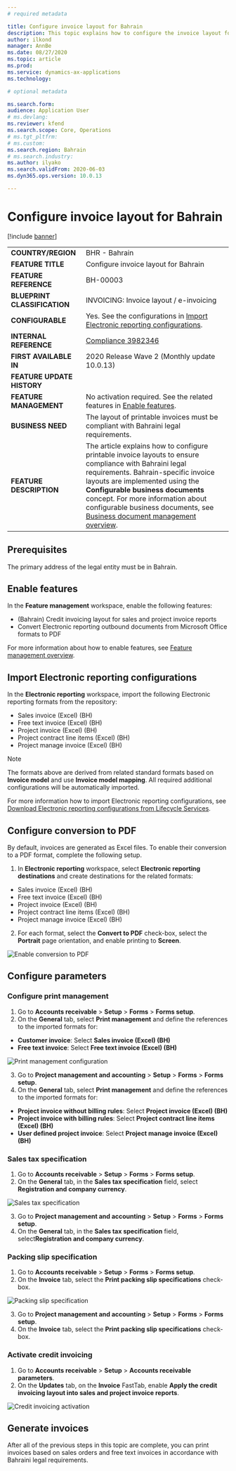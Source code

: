 ```yaml
---
# required metadata

title: Configure invoice layout for Bahrain
description: This topic explains how to configure the invoice layout for Bahrain.
author: ilkond
manager: AnnBe
ms.date: 08/27/2020
ms.topic: article
ms.prod: 
ms.service: dynamics-ax-applications
ms.technology: 

# optional metadata

ms.search.form: 
audience: Application User
# ms.devlang: 
ms.reviewer: kfend
ms.search.scope: Core, Operations
# ms.tgt_pltfrm: 
# ms.custom: 
ms.search.region: Bahrain
# ms.search.industry: 
ms.author: ilyako
ms.search.validFrom: 2020-06-03
ms.dyn365.ops.version: 10.0.13

---
```


# Configure invoice layout for Bahrain

[!include [banner](../includes/banner.md)]

|                     |  |
|------------------------------|-------------------|
| **COUNTRY/REGION**          | BHR - Bahrain|
| **FEATURE TITLE** | Configure invoice layout for Bahrain |
| **FEATURE REFERENCE**                | BH-00003|
| **BLUEPRINT CLASSIFICATION**                | INVOICING: Invoice layout / e-invoicing|
| **CONFIGURABLE**                | Yes. See the configurations in [Import Electronic reporting configurations](#ERConfigs).|
| **INTERNAL REFERENCE**                | [Compliance 3982346](https://vstsmbs.visualstudio.com/Compliance/_queries/edit/3982346)|
| **FIRST AVAILABLE IN**                | 2020 Release Wave 2 (Monthly update 10.0.13)|
| **FEATURE UPDATE HISTORY**                |  |
| **FEATURE MANAGEMENT**                | No activation required. See the related features in [Enable features](#features).|
| **BUSINESS NEED**                | The layout of printable invoices must be compliant with Bahraini legal requirements.|
| **FEATURE DESCRIPTION**                | The article explains how to configure printable invoice layouts to ensure compliance with Bahraini legal requirements. Bahrain-specific invoice layouts are implemented using the **Configurable business documents** concept. For more information about configurable business documents, see [Business document management overview](../../fin-and-ops/dev-itpro/analytics/er-business-document-management.md).|

## Prerequisites

The primary address of the legal entity must be in Bahrain.

## <a name="features"></a>Enable features

In the **Feature management** workspace, enable the following features:

- (Bahrain) Credit invoicing layout for sales and project invoice reports
- Convert Electronic reporting outbound documents from Microsoft Office formats to PDF

For more information about how to enable features, see [Feature management overview](../../fin-and-ops/get-started/feature-management/feature-management-overview.md).

## <a name="ERConfigs"></a>Import Electronic reporting configurations

In the **Electronic reporting** workspace, import the following Electronic reporting formats from the repository:

 - Sales invoice (Excel) (BH)
 - Free text invoice (Excel) (BH)
 - Project invoice (Excel) (BH)
 - Project contract line items (Excel) (BH)
 - Project manage invoice (Excel) (BH)

> [!NOTE]
> The formats above are derived from related standard formats based on **Invoice model** and use **Invoice model mapping**. All required additional configurations will be automatically imported.

For more information how to import Electronic reporting configurations, see [Download Electronic reporting configurations from Lifecycle Services](../../dev-itpro/analytics/download-electronic-reporting-configuration-lcs.md).

## Configure conversion to PDF

By default, invoices are generated as Excel files. To enable their conversion to a PDF format, complete the following setup.

1. In **Electronic reporting** workspace, select **Electronic reporting destinations** and create destinations for the related formats:

 - Sales invoice (Excel) (BH)
 - Free text invoice (Excel) (BH)
 - Project invoice (Excel) (BH)
 - Project contract line items (Excel) (BH)
 - Project manage invoice (Excel) (BH)
 
2. For each format, select the **Convert to PDF** check-box, select the **Portrait** page orientation, and enable printing to **Screen**.

![Enable conversion to PDF](media/emea-bhr-pdf.jpg)

## Configure parameters

### Configure print management 

1. Go to **Accounts receivable** > **Setup** > **Forms** > **Forms setup**.
2. On the **General** tab, select **Print management** and define the references to the imported formats for:

 - **Customer invoice**: Select **Sales invoice (Excel) (BH)**
 - **Free text invoice**: Select **Free text invoice (Excel) (BH)**

![Print management configuration](media/emea-bhr-print_management.jpg)

3. Go to **Project management and accounting** > **Setup** > **Forms** > **Forms setup**.
4. On the **General** tab, select **Print management** and define the references to the imported formats for:

 -  **Project invoice without billing rules**: Select **Project invoice (Excel) (BH)**
  - **Project invoice with billing rules**: Select **Project contract line items (Excel) (BH)**
  - **User defined project invoice**: Select **Project manage invoice (Excel) (BH)**

### Sales tax specification

1. Go to **Accounts receivable** > **Setup** > **Forms** > **Forms setup**.
2. On the **General** tab, in the **Sales tax specification** field, select **Registration and company currency**.

![Sales tax specification](media/emea-bhr-tax-spec.jpg)

3. Go to **Project management and accounting** > **Setup** > **Forms** > **Forms setup**.
4. On the **General** tab, in the **Sales tax specification** field, select**Registration and company currency**.

### Packing slip specification

1. Go to **Accounts receivable** > **Setup** > **Forms** > **Forms setup**.
2. On the **Invoice** tab, select the **Print packing slip specifications** check-box.

![Packing slip specification](media/emea-bhr-packing-spec.jpg)

3. Go to **Project management and accounting** > **Setup** > **Forms** > **Forms setup**.
4. On the **Invoice** tab, select the **Print packing slip specifications** check-box.

### Activate credit invoicing 

1. Go to **Accounts receivable** > **Setup** > **Accounts receivable parameters**.
2. On the **Updates** tab, on the **Invoice** FastTab, enable **Apply the credit invoicing layout into sales and project invoice reports**.

![Credit invoicing activation](media/emea-bhr-credit.jpg)

## Generate invoices

After all of the previous steps in this topic are complete, you can print invoices based on sales orders and free text invoices in accordance with Bahraini legal requirements.

